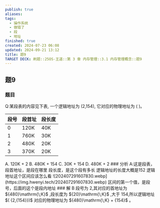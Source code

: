 ```yaml
---
publish: true
aliases: 
tags:
  - 操作系统
  - 做错了
  - 段
  - 地址
finished: true
created: 2024-07-23 06:08
updated: 2024-09-21 13:12
title: 题9
TARGET DECK: 刷题::25OS-王道::第 3 章 内存管理::3.1 内存管理概念::题9
---
```

## 题9
### 题目
Q:某段表的内容见下表, 一个逻辑地址为 (2,154), 它对应的物理地址为 ( )。
<table><thead><tr><th>段号</th><th>段首址</th><th>段长度</th></tr></thead><tr><td>0</td><td>120K</td><td>40K</td></tr><tr><td>1</td><td>760K</td><td>30K</td></tr><tr><td>2</td><td>480K</td><td>20K</td></tr><tr><td>3</td><td>370K</td><td>20K</td></tr></table>
A. 120K + 2 
B. 480K + 154 
C. 30K + 154 
D. 480K + 2
### 分析
A:这是段表，段首地址，是段在哪里
段长度，是这个段有多长
逻辑地址的长度大概是152
逻辑地址这个区间应该怎么看
![202407291607830.webp](https://img.hwenyi.tech/202407291607830.webp)
区间的第一个值，是段号，后面的这个是段内地址
### 解
B
段号为 2,其对应的首地址为 ${480}\mathrm{\;K}$ ,段长度为 ${20}\mathrm{\;K}$ ,大于 154,所以逻辑地址 $( {2,{154}})$ 对应的物理地址为 ${480}\mathrm{\;K} + {154}$ 。

